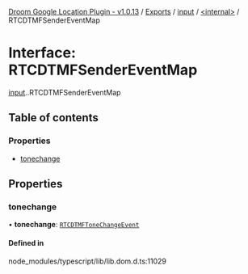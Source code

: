 [Droom Google Location Plugin - v1.0.13](../README.md) / [Exports](../modules.md) / [input](../modules/input.md) / [<internal\>](../modules/input._internal_.md) / RTCDTMFSenderEventMap

# Interface: RTCDTMFSenderEventMap

[input](../modules/input.md).[<internal>](../modules/input._internal_.md).RTCDTMFSenderEventMap

## Table of contents

### Properties

- [tonechange](input._internal_.RTCDTMFSenderEventMap.md#tonechange)

## Properties

### tonechange

• **tonechange**: [`RTCDTMFToneChangeEvent`](../modules/input._internal_.md#rtcdtmftonechangeevent)

#### Defined in

node_modules/typescript/lib/lib.dom.d.ts:11029
